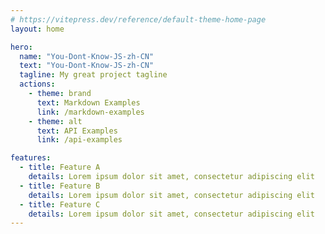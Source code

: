```yaml
---
# https://vitepress.dev/reference/default-theme-home-page
layout: home

hero:
  name: "You-Dont-Know-JS-zh-CN"
  text: "You-Dont-Know-JS-zh-CN"
  tagline: My great project tagline
  actions:
    - theme: brand
      text: Markdown Examples
      link: /markdown-examples
    - theme: alt
      text: API Examples
      link: /api-examples

features:
  - title: Feature A
    details: Lorem ipsum dolor sit amet, consectetur adipiscing elit
  - title: Feature B
    details: Lorem ipsum dolor sit amet, consectetur adipiscing elit
  - title: Feature C
    details: Lorem ipsum dolor sit amet, consectetur adipiscing elit
---
```


